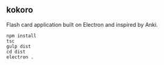 ## kokoro
Flash card application built on Electron and inspired by Anki.

	npm install
	tsc
	gulp dist
	cd dist
	electron .
